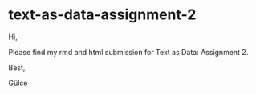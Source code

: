 # text-as-data-assignment-2

Hi,

Please find my rmd and html submission for Text as Data: Assignment 2.

Best,

Gülce
